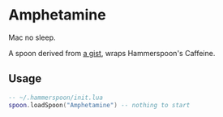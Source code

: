 # Amphetamine

Mac no sleep.

A spoon derived from [a gist](https://gist.github.com/heptal/50998f66de5aba955c00), wraps Hammerspoon's Caffeine.

## Usage

```lua
-- ~/.hammerspoon/init.lua
spoon.loadSpoon("Amphetamine") -- nothing to start
```
